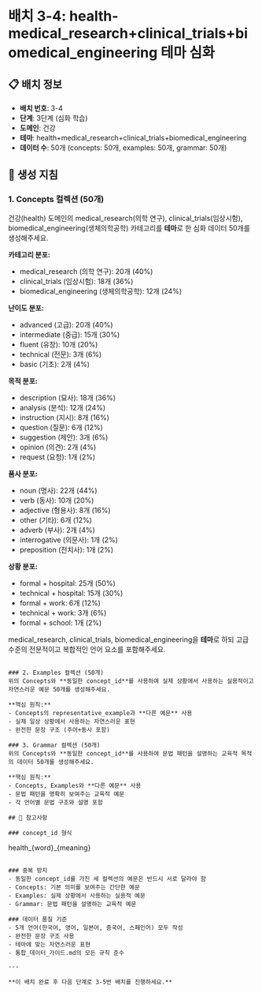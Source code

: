 # 배치 3-4: health-medical_research+clinical_trials+biomedical_engineering 테마 심화

## 📋 배치 정보
- **배치 번호**: 3-4
- **단계**: 3단계 (심화 학습)
- **도메인**: 건강
- **테마**: health+medical_research+clinical_trials+biomedical_engineering
- **데이터 수**: 50개 (concepts: 50개, examples: 50개, grammar: 50개)

## 🎯 생성 지침

### 1. Concepts 컬렉션 (50개)
건강(health) 도메인의 medical_research(의학 연구), clinical_trials(임상시험), biomedical_engineering(생체의학공학) 카테고리를 **테마**로 한 심화 데이터 50개를 생성해주세요.

**카테고리 분포:**
- medical_research (의학 연구): 20개 (40%)
- clinical_trials (임상시험): 18개 (36%)
- biomedical_engineering (생체의학공학): 12개 (24%)

**난이도 분포:**
- advanced (고급): 20개 (40%)
- intermediate (중급): 15개 (30%)
- fluent (유창): 10개 (20%)
- technical (전문): 3개 (6%)
- basic (기초): 2개 (4%)

**목적 분포:**
- description (묘사): 18개 (36%)
- analysis (분석): 12개 (24%)
- instruction (지시): 8개 (16%)
- question (질문): 6개 (12%)
- suggestion (제안): 3개 (6%)
- opinion (의견): 2개 (4%)
- request (요청): 1개 (2%)

**품사 분포:**
- noun (명사): 22개 (44%)
- verb (동사): 10개 (20%)
- adjective (형용사): 8개 (16%)
- other (기타): 6개 (12%)
- adverb (부사): 2개 (4%)
- interrogative (의문사): 1개 (2%)
- preposition (전치사): 1개 (2%)

**상황 분포:**
- formal + hospital: 25개 (50%)
- technical + hospital: 15개 (30%)
- formal + work: 6개 (12%)
- technical + work: 3개 (6%)
- formal + school: 1개 (2%)

medical_research, clinical_trials, biomedical_engineering을 **테마**로 하되 고급 수준의 전문적이고 복합적인 언어 요소를 포함해주세요.

```

### 2. Examples 컬렉션 (50개)
위의 Concepts와 **동일한 concept_id**를 사용하여 실제 상황에서 사용하는 실용적이고 자연스러운 예문 50개를 생성해주세요.

**핵심 원칙:**
- Concepts의 representative_example과 **다른 예문** 사용
- 실제 일상 상황에서 사용하는 자연스러운 표현
- 완전한 문장 구조 (주어+동사 포함)

### 3. Grammar 컬렉션 (50개)
위의 Concepts와 **동일한 concept_id**를 사용하여 문법 패턴을 설명하는 교육적 목적의 데이터 50개를 생성해주세요.

**핵심 원칙:**
- Concepts, Examples와 **다른 예문** 사용
- 문법 패턴을 명확히 보여주는 교육적 예문
- 각 언어별 문법 구조와 설명 포함

## 📝 참고사항

### concept_id 형식
```
health_{word}_{meaning}
```

### 중복 방지
- 동일한 concept_id를 가진 세 컬렉션의 예문은 반드시 서로 달라야 함
- Concepts: 기본 의미를 보여주는 간단한 예문
- Examples: 실제 상황에서 사용하는 실용적 예문  
- Grammar: 문법 패턴을 설명하는 교육적 예문

### 데이터 품질 기준
- 5개 언어(한국어, 영어, 일본어, 중국어, 스페인어) 모두 작성
- 완전한 문장 구조 사용
- 테마에 맞는 자연스러운 표현
- 통합_데이터_가이드.md의 모든 규칙 준수

---

**이 배치 완료 후 다음 단계로 3-5번 배치를 진행하세요.**